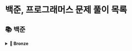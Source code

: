 #
# 백준, 프로그래머스 문제 풀이 목록

## 📚 백준
<details>
<summary><strong>🚀 Bronze</strong></summary>

| 문제번호 | 문제 | 개념 |
| -------- | ----- | ---- |
| 1000 | [A＋B](./%EB%B0%B1%EC%A4%80/Bronze/1000.%E2%80%85A%EF%BC%8BB/README.md) | - |
| 1001 | [A－B](./%EB%B0%B1%EC%A4%80/Bronze/1001.%E2%80%85A%EF%BC%8DB/README.md) | - |
| 1008 | [A／B](./%EB%B0%B1%EC%A4%80/Bronze/1008.%E2%80%85A%EF%BC%8FB/README.md) | - |
| 10093 | [숫자](./%EB%B0%B1%EC%A4%80/Bronze/10093.%E2%80%85%EC%88%AB%EC%9E%90/README.md) | [정수형 타입 - int, long, ...](./%EB%B0%B1%EC%A4%80/Bronze/10093.%E2%80%85%EC%88%AB%EC%9E%90/%EC%A0%95%EC%88%98%ED%98%95%20%ED%83%80%EC%9E%85%20-%20int%2C%20long%2C%20....md) |
| 10171 | [고양이](./%EB%B0%B1%EC%A4%80/Bronze/10171.%E2%80%85%EA%B3%A0%EC%96%91%EC%9D%B4/README.md) | - |
| 10172 | [개](./%EB%B0%B1%EC%A4%80/Bronze/10172.%E2%80%85%EA%B0%9C/README.md) | - |
| 10430 | [나머지](./%EB%B0%B1%EC%A4%80/Bronze/10430.%E2%80%85%EB%82%98%EB%A8%B8%EC%A7%80/README.md) | - |
| 10718 | [We love kriii](./%EB%B0%B1%EC%A4%80/Bronze/10718.%E2%80%85We%E2%80%85love%E2%80%85kriii/README.md) | - |
| 10804 | [카드 역배치](./%EB%B0%B1%EC%A4%80/Bronze/10804.%E2%80%85%EC%B9%B4%EB%93%9C%E2%80%85%EC%97%AD%EB%B0%B0%EC%B9%98/README.md) | [swap, reverse](./%EB%B0%B1%EC%A4%80/Bronze/10804.%E2%80%85%EC%B9%B4%EB%93%9C%E2%80%85%EC%97%AD%EB%B0%B0%EC%B9%98/swap%2C%20reverse.md) |
| 10869 | [사칙연산](./%EB%B0%B1%EC%A4%80/Bronze/10869.%E2%80%85%EC%82%AC%EC%B9%99%EC%97%B0%EC%82%B0/README.md) | - |
| 10871 | [X보다 작은 수](./%EB%B0%B1%EC%A4%80/Bronze/10871.%E2%80%85X%EB%B3%B4%EB%8B%A4%E2%80%85%EC%9E%91%EC%9D%80%E2%80%85%EC%88%98/README.md) | - |
| 10926 | [？？！](./%EB%B0%B1%EC%A4%80/Bronze/10926.%E2%80%85%EF%BC%9F%EF%BC%9F%EF%BC%81/README.md) | - |
| 10950 | [A＋B － 3](./%EB%B0%B1%EC%A4%80/Bronze/10950.%E2%80%85A%EF%BC%8BB%E2%80%85%EF%BC%8D%E2%80%853/README.md) | - |
| 10951 | [A＋B － 4](./%EB%B0%B1%EC%A4%80/Bronze/10951.%E2%80%85A%EF%BC%8BB%E2%80%85%EF%BC%8D%E2%80%854/README.md) | - |
| 10952 | [A＋B － 5](./%EB%B0%B1%EC%A4%80/Bronze/10952.%E2%80%85A%EF%BC%8BB%E2%80%85%EF%BC%8D%E2%80%855/README.md) | - |
| 10998 | [A×B](./%EB%B0%B1%EC%A4%80/Bronze/10998.%E2%80%85A%C3%97B/README.md) | - |
| 11021 | [A＋B － 7](./%EB%B0%B1%EC%A4%80/Bronze/11021.%E2%80%85A%EF%BC%8BB%E2%80%85%EF%BC%8D%E2%80%857/README.md) | - |
| 11022 | [A＋B － 8](./%EB%B0%B1%EC%A4%80/Bronze/11022.%E2%80%85A%EF%BC%8BB%E2%80%85%EF%BC%8D%E2%80%858/README.md) | - |
| 11382 | [꼬마 정민](./%EB%B0%B1%EC%A4%80/Bronze/11382.%E2%80%85%EA%BC%AC%EB%A7%88%E2%80%85%EC%A0%95%EB%AF%BC/README.md) | - |
| 1267 | [핸드폰 요금](./%EB%B0%B1%EC%A4%80/Bronze/1267.%E2%80%85%ED%95%B8%EB%93%9C%ED%8F%B0%E2%80%85%EC%9A%94%EA%B8%88/README.md) | - |
| 1330 | [두 수 비교하기](./%EB%B0%B1%EC%A4%80/Bronze/1330.%E2%80%85%EB%91%90%E2%80%85%EC%88%98%E2%80%85%EB%B9%84%EA%B5%90%ED%95%98%EA%B8%B0/README.md) | - |
| 14681 | [사분면 고르기](./%EB%B0%B1%EC%A4%80/Bronze/14681.%E2%80%85%EC%82%AC%EB%B6%84%EB%A9%B4%E2%80%85%EA%B3%A0%EB%A5%B4%EA%B8%B0/README.md) | - |
| 15552 | [빠른 A＋B](./%EB%B0%B1%EC%A4%80/Bronze/15552.%E2%80%85%EB%B9%A0%EB%A5%B8%E2%80%85A%EF%BC%8BB/README.md) | - |
| 18108 | [1998년생인 내가 태국에서는 2541년생？！](./%EB%B0%B1%EC%A4%80/Bronze/18108.%E2%80%851998%EB%85%84%EC%83%9D%EC%9D%B8%E2%80%85%EB%82%B4%EA%B0%80%E2%80%85%ED%83%9C%EA%B5%AD%EC%97%90%EC%84%9C%EB%8A%94%E2%80%852541%EB%85%84%EC%83%9D%EF%BC%9F%EF%BC%81/README.md) | - |
| 2309 | [일곱 난쟁이](./%EB%B0%B1%EC%A4%80/Bronze/2309.%E2%80%85%EC%9D%BC%EA%B3%B1%E2%80%85%EB%82%9C%EC%9F%81%EC%9D%B4/README.md) | - |
| 2438 | [별 찍기 － 1](./%EB%B0%B1%EC%A4%80/Bronze/2438.%E2%80%85%EB%B3%84%E2%80%85%EC%B0%8D%EA%B8%B0%E2%80%85%EF%BC%8D%E2%80%851/README.md) | - |
| 2439 | [별 찍기 － 2](./%EB%B0%B1%EC%A4%80/Bronze/2439.%E2%80%85%EB%B3%84%E2%80%85%EC%B0%8D%EA%B8%B0%E2%80%85%EF%BC%8D%E2%80%852/README.md) | - |
| 2480 | [주사위 세개](./%EB%B0%B1%EC%A4%80/Bronze/2480.%E2%80%85%EC%A3%BC%EC%82%AC%EC%9C%84%E2%80%85%EC%84%B8%EA%B0%9C/README.md) | - |
| 2490 | [윷놀이](./%EB%B0%B1%EC%A4%80/Bronze/2490.%E2%80%85%EC%9C%B7%EB%86%80%EC%9D%B4/README.md) | - |
| 25083 | [새싹](./%EB%B0%B1%EC%A4%80/Bronze/25083.%E2%80%85%EC%83%88%EC%8B%B9/README.md) | - |
| 2525 | [오븐 시계](./%EB%B0%B1%EC%A4%80/Bronze/2525.%E2%80%85%EC%98%A4%EB%B8%90%E2%80%85%EC%8B%9C%EA%B3%84/README.md) | - |
| 25304 | [영수증](./%EB%B0%B1%EC%A4%80/Bronze/25304.%E2%80%85%EC%98%81%EC%88%98%EC%A6%9D/README.md) | - |
| 25314 | [코딩은 체육과목 입니다](./%EB%B0%B1%EC%A4%80/Bronze/25314.%E2%80%85%EC%BD%94%EB%94%A9%EC%9D%80%E2%80%85%EC%B2%B4%EC%9C%A1%EA%B3%BC%EB%AA%A9%E2%80%85%EC%9E%85%EB%8B%88%EB%8B%A4/README.md) | - |
| 2557 | [Hello World](./%EB%B0%B1%EC%A4%80/Bronze/2557.%E2%80%85Hello%E2%80%85World/README.md) | - |
| 2576 | [홀수](./%EB%B0%B1%EC%A4%80/Bronze/2576.%E2%80%85%ED%99%80%EC%88%98/README.md) | [&lt;vector&gt; - vector](./%EB%B0%B1%EC%A4%80/Bronze/2576.%E2%80%85%ED%99%80%EC%88%98/%3Cvector%3E%20-%20vector.md) |
| 2587 | [대표값2](./%EB%B0%B1%EC%A4%80/Bronze/2587.%E2%80%85%EB%8C%80%ED%91%9C%EA%B0%922/README.md) | - |
| 2588 | [곱셈](./%EB%B0%B1%EC%A4%80/Bronze/2588.%E2%80%85%EA%B3%B1%EC%85%88/README.md) | - |
| 2739 | [구구단](./%EB%B0%B1%EC%A4%80/Bronze/2739.%E2%80%85%EA%B5%AC%EA%B5%AC%EB%8B%A8/README.md) | - |
| 2752 | [세수정렬](./%EB%B0%B1%EC%A4%80/Bronze/2752.%E2%80%85%EC%84%B8%EC%88%98%EC%A0%95%EB%A0%AC/README.md) | [&lt;algorithm&gt; - min, max](./%EB%B0%B1%EC%A4%80/Bronze/2752.%E2%80%85%EC%84%B8%EC%88%98%EC%A0%95%EB%A0%AC/%3Calgorithm%3E%20-%20min%2C%20max.md) |
|  |  | [&lt;algorithm&gt; - sort](./%EB%B0%B1%EC%A4%80/Bronze/2752.%E2%80%85%EC%84%B8%EC%88%98%EC%A0%95%EB%A0%AC/%3Calgorithm%3E%20-%20sort.md) |
| 2753 | [윤년](./%EB%B0%B1%EC%A4%80/Bronze/2753.%E2%80%85%EC%9C%A4%EB%85%84/README.md) | - |
| 2884 | [알람 시계](./%EB%B0%B1%EC%A4%80/Bronze/2884.%E2%80%85%EC%95%8C%EB%9E%8C%E2%80%85%EC%8B%9C%EA%B3%84/README.md) | - |
| 3003 | [킹， 퀸， 룩， 비숍， 나이트， 폰](./%EB%B0%B1%EC%A4%80/Bronze/3003.%E2%80%85%ED%82%B9%EF%BC%8C%E2%80%85%ED%80%B8%EF%BC%8C%E2%80%85%EB%A3%A9%EF%BC%8C%E2%80%85%EB%B9%84%EC%88%8D%EF%BC%8C%E2%80%85%EB%82%98%EC%9D%B4%ED%8A%B8%EF%BC%8C%E2%80%85%ED%8F%B0/README.md) | - |
| 8393 | [합](./%EB%B0%B1%EC%A4%80/Bronze/8393.%E2%80%85%ED%95%A9/README.md) | - |
| 9498 | [시험 성적](./%EB%B0%B1%EC%A4%80/Bronze/9498.%E2%80%85%EC%8B%9C%ED%97%98%E2%80%85%EC%84%B1%EC%A0%81/README.md) | - |

</details>
